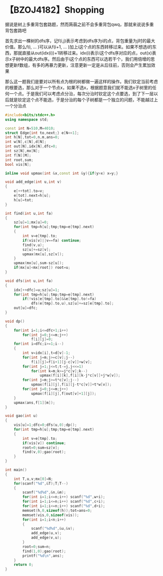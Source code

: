 # 【BZOJ4182】Shopping

据说是树上多重背包套路题，然而蒟蒻之前不会多重背包qwq，那就来说说多重背包套路吧

首先求出一棵树的dfs序，记f(i,j)表示考虑到dfs序为i的点，背包重量为j时的最大价值。那么f(i, ... )可以从f(i+1, ... )加上i这个点的东西转移过来。如果不想选i的东西，那就直接从out(idx(i))+1转移过来。idx(i)表示i这个dfs序对应的点，out(x)表示x子树中的最大dfs序。然后由于i这个点的东西可以选若干个，我们用倍增的思想更新f数组，有多的再暴力更新，注意更新一定是从后往前，否则会产生累加效果

那么这一题我们是要对以所有点为根的树都做一遍这样的操作。我们钦定当前考虑的根要选，那么对于一个节点x，如果不选x，根据题意我们就不能选x子树里的任何一个点。于是我们可以考虑点分治，每次分治时钦定这个点要选，到了下一层以后就是钦定这个点不能选，于是分治的每个子树都是一个独立的问题，不能越过上一个分治点

```cpp
#include<bits/stdc++.h>
using namespace std;

const int N=510,M=4010;
struct Edge{int to,next;} e[N<<1];
int h[N],tot=0,n,m,ans=0;
int w[N],c[N],d[N];
int out[N],idx[N],dfc=0;
int sz[N],mx[N];
int f[N][M];
int root,sum;
bool vis[N];

inline void upmax(int &x,const int &y){if(y>x) x=y;}

void add_edge(int u,int v)
{
    e[++tot].to=v;
    e[tot].next=h[u];
    h[u]=tot;
}

int find(int u,int fa)
{
    sz[u]=1;mx[u]=0;
    for(int tmp=h[u];tmp;tmp=e[tmp].next)
    {
        int v=e[tmp].to;
        if(vis[v]||v==fa) continue;
        find(v,u);
        sz[u]+=sz[v];
        upmax(mx[u],sz[v]);
    }
    upmax(mx[u],sum-sz[u]);
    if(mx[u]<mx[root]) root=u;
}

void dfs(int u,int fa)
{
    idx[++dfc]=u;sz[u]=1;
    for(int tmp=h[u];tmp;tmp=e[tmp].next)
        if(!vis[e[tmp].to]&&e[tmp].to!=fa)
            dfs(e[tmp].to,u),sz[u]+=sz[e[tmp].to];
    out[u]=dfc;
}

void dp()
{
    for(int i=1;i<=dfc+1;i++)
        for(int j=0;j<=m;j++)
            f[i][j]=0;
    for(int i=dfc;i>=1;i--)
    {
        int v=idx[i],t=d[v]-1;
        for(int j=m;j>=c[v];j--)
            f[i][j]=f[i+1][j-c[v]]+w[v];
        for(int j=1;j<=t;t-=j,j<<=1)
            for(int k=m;k>=j*c[v];k--)
                upmax(f[i][k],f[i][k-j*c[v]]+j*w[v]);
        for(int j=m;j>=t*c[v];j--)
            upmax(f[i][j],f[i][j-t*c[v]]+t*w[v]);
        for(int j=0;j<=m;j++)   
            upmax(f[i][j],f[out[v]+1][j]);
    }
    upmax(ans,f[1][m]);
}

void gao(int u)
{
    vis[u]=1;dfc=0;dfs(u,0);dp();
    for(int tmp=h[u];tmp;tmp=e[tmp].next)
    {
        int v=e[tmp].to;
        if(vis[v]) continue;
        root=0;sum=sz[v];
        find(v,0);gao(root);
    }
}

int main()
{
    int T,u,v;mx[0]=N;
    for(scanf("%d",&T);T;T--)
    {
        scanf("%d%d",&n,&m);
        for(int i=1;i<=n;i++) scanf("%d",w+i);
        for(int i=1;i<=n;i++) scanf("%d",c+i);
        for(int i=1;i<=n;i++) scanf("%d",d+i);
        memset(h,0,sizeof(h));tot=ans=0;
        memset(vis,0,sizeof(vis));
        for(int i=1;i<n;i++)
        {
            scanf("%d%d",&u,&v);
            add_edge(u,v);
            add_edge(v,u);
        }
        root=0;sum=n;
        find(1,0);gao(root);
        printf("%d\n",ans);
    }
    return 0;
}
```

